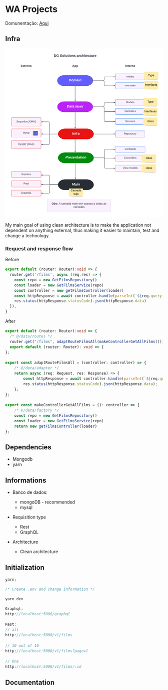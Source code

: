 # WA Projects

Domunentação: <a href="https://github.com/leodeymison/wa-p/wiki">Aqui</a>

## Infra

<img src="infra.png" />
<p>
    My main goal of using clean architecture is to make the application not dependent on anything external, thus making it easier to maintain, test and change a technology.
</p>

### Request and response flow

Before

```ts
export default (router: Router):void => {
  router.get('/films', async (req,res) => {
    const repo = new GetFilmsRepository()
    const loader = new GetFilmsService(repo)
    const controller = new getFilmsController(loader)
    const httpResponse = await controller.handle(parseInt(`${req.query.page}`))
    res.status(httpResponse.statusCode).json(httpResponse.data)
  }),
}
```

After

```ts
export default (router: Router):void => {
  /* @/data/routes */
  router.get("/films", adaptRouteFilmsAll(makeControllerGetAllFilms())),
  export default (router: Router): void => {
};

export const adaptRouteFilmsAll = (controller: controller) => {
    /* @/data/adapter */
    return async (req: Request, res: Response) => {
        const httpResponse = await controller.handle(parseInt(`${req.query.page}`));
        res.status(httpResponse.statusCode).json(httpResponse.data);
    };
};

export const makeControllerGetAllFilms = (): controller => {
    /* @/data/factory */
    const repo = new GetFilmsRepository()
    const loader = new GetFilmsService(repo)
    return new getFilmsController(loader)
};
```

## Dependencies

- Mongodb
- yarn

## Informations

- Banco de dados:

  - mongoDB - recommended
  - mysql

- Requisition type

  - Rest
  - GraphQL

- Architecture
  - Clean architecture

## Initialization

```js
yarn;
```

```js
/* Create .env and change information */
```

```js
yarn dev
```

```js
Graphql:
http://localhost:5000/graphql

Rest:
// all
http://localhost:5000/v1/films

// 10 out of 10
http://localhost:5000/v1/films?page=1

// One
http://localhost:5000/v1/films/:id
```

## Documentation
